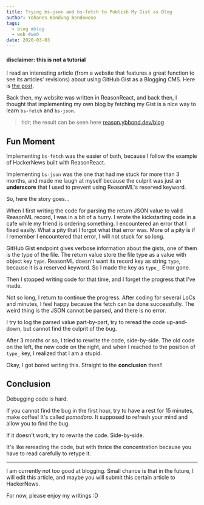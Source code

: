 ```yaml
---
title: Trying bs-json and bs-fetch to Publish My Gist as Blog
author: Yohanes Bandung Bondowoso
tags:
  - blog #blog
  - web #web
date: 2020-03-03
---
```


#### disclaimer: this is not a tutorial

I read an interesting article (from a website that features a great function to see its articles' revisions) about using GitHub Gist as a Blogging CMS. Here is [the post](https://bit.ly/2UForoW).

Back then, my website was written in ReasonReact, and back then, I thought that implementing my own blog by fetching my Gist is a nice way to learn `bs-fetch` and `bs-json`.

> tldr; the result can be seen here [reason.ybbond.dev/blog](https://reason.ybbond.dev/blog)
## Fun Moment
Implementing `bs-fetch` was the easier of both, because I follow the example of HackerNews built with ReasonReact.

Implementing `bs-json` was the one that had me stuck for more than 3 months, and made me laugh at myself because the culprit was just an __underscore__ that I used to prevent using ReasonML's reserved keyword.

So, here the story goes...

When I first writing the code for parsing the return JSON value to valid ReasonML record, I was in a bit of a hurry. I wrote the kickstarting code in a cafe while my friend is ordering something. I encountered an error that I fixed easily. What a pity that I forgot what that error was. More of a pity is if I remember I encountered that error, I will not stuck for so long.

GitHub Gist endpoint gives verbose information about the gists, one of them is the type of the file. The return value store the file type as a value with object key `type`. ReasonML doesn't want its record key as string `type`, because it is a reserved keyword. So I made the key as `type_`. Error gone.

Then I stopped writing code for that time, and I forget the progress that I've made.

Not so long, I return to continue the progress. After coding for several LoCs and minutes, I feel happy because the fetch can be done successfully. The weird thing is the JSON cannot be parsed, and there is no error.

I try to log the parsed value part-by-part, try to reread the code up-and-down, but cannot find the culprit of the bug.

After 3 months or so, I tried to rewrite the code, side-by-side. The old code on the left, the new code on the right, and when I reached to the position of `type_` key, I realized that I am a stupid.

Okay, I got bored writing this. Straight to the **conclusion** then!!

## Conclusion
Debugging code is hard.

If you cannot find the bug in the first hour, try to have a rest for 15 minutes, make coffee! It's called _pomodoro_. It supposed to refresh your mind and allow you to find the bug.

If it doesn't work, try to rewrite the code. Side-by-side.

It's like rereading the code, but with thrice the concentration because you have to read carefully to retype it.

----

I am currently not too good at blogging. Small chance is that in the future, I will edit this article, and maybe you will submit this certain article to HackerNews.

For now, please enjoy my writings :D
